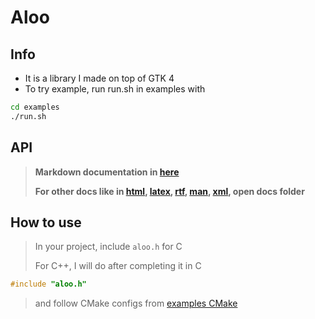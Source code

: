 # Aloo

## Info

- It is a library I made on top of GTK 4
- To try example, run run.sh in examples with

```bash
cd examples
./run.sh
```

## API

> **Markdown documentation in [here](api/index.md)**
>
> **For other docs like in [html](docs/html/aloo_8h.html), [latex](docs/latex/aloo_8h.tex), [rtf](docs/rtf/aloo_8h__incl.dot), [man](docs/man/man3/aloo.h.3), [xml](docs/xml/aloo_8h.xml), open docs folder**

## How to use

> In your project, include `aloo.h` for C
>
> For C++, I will do after completing it in C

```c
#include "aloo.h"
```

> and follow CMake configs from [examples CMake](examples/CMakeLists.txt)
